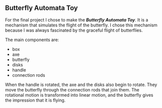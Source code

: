 ## Butterfly Automata Toy

For the final project I chose to make the ***Butterfly Automata Toy***. It is a mechanism that simulates the flight of the butterfly. I chose this mechanism because I was always fascinated by the graceful flight of butterflies.

The main components are:
- box
- axe
- butterfly
- disks
- handle
- connection rods

When the handle is rotated, the axe and the disks also begin to rotate. They move the butterfly through the connection rods that join them. The rotational motion is transformed into linear motion, and the butterfly gives the impression that it is flying.
